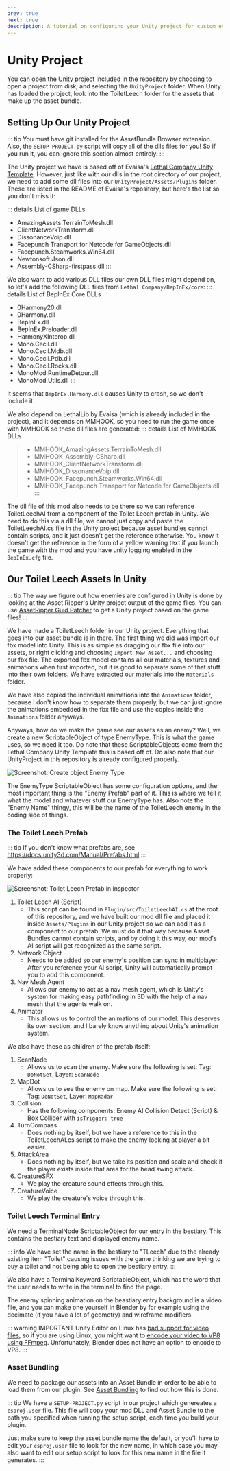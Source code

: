 ```yaml
---
prev: true
next: true
description: A tutorial on configuring your Unity project for custom enemies.
---
```

# Unity Project

You can open the Unity project included in the repository by choosing to open a project from disk, and selecting the `UnityProject` folder. When Unity has loaded the project, look into the ToiletLeech folder for the assets that make up the asset bundle.

## Setting Up Our Unity Project

::: tip
You must have git installed for the AssetBundle Browser extension.  
Also, the `SETUP-PROJECT.py` script will copy all of the dlls files for you! So if you run it, you can ignore this section almost entirely.
:::

The Unity project we have is based off of Evaisa's [Lethal Company Unity Template](https://github.com/EvaisaDev/LethalCompanyUnityTemplate/). However, just like with our dlls in the root directory of our project, we need to add some dll files into our `UnityProject/Assets/Plugins` folder. These are listed in the README of Evaisa's repository, but here's the list so you don't miss it:

::: details List of game DLLs
- AmazingAssets.TerrainToMesh.dll
- ClientNetworkTransform.dll
- DissonanceVoip.dll
- Facepunch Transport for Netcode for GameObjects.dll
- Facepunch.Steamworks.Win64.dll
- Newtonsoft.Json.dll
- Assembly-CSharp-firstpass.dll
:::

We also want to add various DLL files our own DLL files might depend on, so let's add the following DLL files from `Lethal Company/BepInEx/core`:
::: details List of BepInEx Core DLLs
- 0Harmony20.dll
- 0Harmony.dll
- BepInEx.dll
- BepInEx.Preloader.dll
- HarmonyXInterop.dll
- Mono.Cecil.dll
- Mono.Cecil.Mdb.dll
- Mono.Cecil.Pdb.dll
- Mono.Cecil.Rocks.dll
- MonoMod.RuntimeDetour.dll
- MonoMod.Utils.dll
:::

It seems that `BepInEx.Harmony.dll` causes Unity to crash, so we don't include it.

We also depend on LethalLib by Evaisa (which is already included in the project), and it depends on MMHOOK, so you need to run the game once with MMHOOK so these dll files are generated:
::: details List of MMHOOK DLLs
>- MMHOOK_AmazingAssets.TerrainToMesh.dll
>- MMHOOK_Assembly-CSharp.dll
>- MMHOOK_ClientNetworkTransform.dll
>- MMHOOK_DissonanceVoip.dll
>- MMHOOK_Facepunch.Steamworks.Win64.dll
>- MMHOOK_Facepunch Transport for Netcode for GameObjects.dll
:::

The dll file of this mod also needs to be there so we can reference ToiletLeechAI from a component of the Toilet Leech prefab in Unity. We need to do this via a dll file, we cannot just copy and paste the ToiletLeechAI.cs file in the Unity project because asset bundles cannot contain scripts, and it just doesn't get the reference otherwise. You know it doesn't get the reference in the form of a yellow warning text if you launch the game with the mod and you have unity logging enabled in the `BepInEx.cfg` file.

## Our Toilet Leech Assets In Unity

::: tip
The way we figure out how enemies are configured in Unity is done by looking at the Asset Ripper's Unity project output of the game files. You can use [AssetRipper Guid Patcher](https://github.com/ChrisFeline/AssetRipperGuidPatcher) to get a Unity project based on the game files!
:::

We have made a ToiletLeech folder in our Unity project. Everything that goes into our asset bundle is in there.
The first thing we did was import our fbx model into Unity. This is as simple as dragging our fbx file into our assets, or right clicking and choosing `Import New Asset...` and choosing our fbx file. The exported fbx model contains all our materials, textures and animations when first imported, but it is good to separate some of that stuff into their own folders. We have extracted our materials into the `Materials` folder.

We have also copied the individual animations into the `Animations` folder, because I don't know how to separate them properly, but we can just ignore the animations embedded in the fbx file and use the copies inside the `Animations` folder anyways.

Anyways, how do we make the game see our assets as an enemy? Well, we create a new ScriptableObject of type EnemyType. This is what the game uses, so we need it too. Do note that these ScriptableObjects come from the Lethal Company Unity Template this is based off of. Do also note that our UnityProject in this repository is already configured properly.  

![Screenshot: Create object Enemy Type](/images/lethallib/custom-enemies/unity/CreateObjectEnemyType.png)

The EnemyType ScriptableObject has some configuration options, and the most important thing is the "Enemy Prefab" part of it. This is where we tell it what the model and whatever stuff our EnemyType has. Also note the "Enemy Name" thingy, this will be the name of the ToiletLeech enemy in the coding side of things.

### The Toilet Leech Prefab

::: tip
If you don't know what prefabs are, see https://docs.unity3d.com/Manual/Prefabs.html
:::

We have added these components to our prefab for everything to work properly:  

![Screenshot: Toilet Leech Prefab in inspector](/images/lethallib/custom-enemies/unity/ToiletLeechPrefabInspector.png)

1. Toilet Leech AI (Script)
    - This script can be found in `Plugin/src/ToiletLeechAI.cs` at the root of this repository, and we have built our mod dll file and placed it inside `Assets/Plugins` in our Unity project so we can add it as a component to our prefab. We must do it that way because Asset Bundles cannot contain scripts, and by doing it this way, our mod's AI script will get recognized as the same script.
2. Network Object
    - Needs to be added so our enemy's position can sync in multiplayer. After you reference your AI script, Unity will automatically prompt you to add this component.
3. Nav Mesh Agent
    - Allows our enemy to act as a nav mesh agent, which is Unity's system for making easy pathfinding in 3D with the help of a nav mesh that the agents walk on.
4. Animator
    - This allows us to control the animations of our model. This deserves its own section, and I barely know anything about Unity's animation system.

We also have these as children of the prefab itself:
1. ScanNode
    - Allows us to scan the enemy. Make sure the following is set: Tag: `DoNotSet`, Layer: `ScanNode`
2. MapDot
    - Allows us to see the enemy on map. Make sure the following is set: Tag: `DoNotSet`, Layer: `MapRadar`
3. Collision
    - Has the following components: Enemy AI Collision Detect (Script) & Box Collider with `isTrigger: true`
4. TurnCompass
    - Does nothing by itself, but we have a reference to this in the ToiletLeechAI.cs script to make the enemy looking at player a bit easier.
5. AttackArea
    - Does nothing by itself, but we take its position and scale and check if the player exists inside that area for the head swing attack.
6. CreatureSFX
    - We play the creature sound effects through this.
7. CreatureVoice
    - We play the creature's voice through this.

### Toilet Leech Terminal Entry

We need a TerminalNode ScriptableObject for our entry in the bestiary. This contains the bestiary text and displayed enemy name.

::: info
We have set the name in the bestiary to "TLeech" due to the already existing item "Toilet" causing issues with the game thinking we are trying to buy a toilet and not being able to open the bestiary entry.
:::

We also have a TerminalKeyword ScriptableObject, which has the word that the user needs to write in the terminal to find the page.

The enemy spinning animation on the beastiary entry background is a video file, and you can make one yourself in Blender by for example using the decimate (if you have a lot of geometry) and wireframe modifiers.

::: warning IMPORTANT
Unity Editor on Linux has [bad support for video files](https://docs.unity3d.com/Manual/VideoSources-FileCompatibility.html), so if you are using Linux, you might want to [encode your video to VP8 using FFmpeg](https://trac.ffmpeg.org/wiki/Encode/VP8). Unfortunately, Blender does not have an option to encode to VP8.
:::

### Asset Bundling

We need to package our assets into an Asset Bundle in order to be able to load them from our plugin. See [Asset Bundling](/dev/intermediate/asset-bundling) to find out how this is done.

::: tip
We have a `SETUP-PROJECT.py` script in our project which genereates a `csproj.user` file. This file will copy your mod DLL and Asset Bundle to the path you specified when running the setup script, each time you build your plugin.

Just make sure to keep the asset bundle name the default, or you'll have to edit your `csproj.user` file to look for the new name, in which case you may also want to edit our setup script to look for this new name in the file it generates.
:::